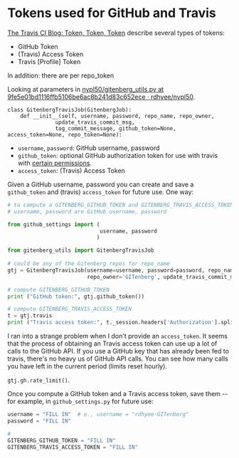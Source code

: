 # Tokens used for GitHub and Travis

[The Travis CI Blog: Token, Token, Token](https://blog.travis-ci.com/2013-01-28-token-token-token)  describe several types of tokens:

* GitHub Token
* (Travis) Access Token
* Travis [Profile] Token 

In addition: there are per repo_token

Looking at parameters in [nypl50/gitenberg_utils.py at 9fe5e01bd1116ffb5106be6ac8b241d83c652ece · rdhyee/nypl50](https://github.com/rdhyee/nypl50/blob/9fe5e01bd1116ffb5106be6ac8b241d83c652ece/gitenberg_utils.py#L418-L420). 


```
class GitenbergTravisJob(GitenbergJob):
    def __init__(self, username, password, repo_name, repo_owner,
               update_travis_commit_msg,
               tag_commit_message, github_token=None, access_token=None, repo_token=None):

```
* `username`, `password`: GitHub username, password
* `github_token`: optional GitHub authorization token for use with travis with [certain permissions](https://github.com/rdhyee/nypl50/blob/9fe5e01bd1116ffb5106be6ac8b241d83c652ece/gitenberg_utils.py#L458-L460).
* `access_token`: (Travis) Access Token


Given a GitHub username, password you can create and save a `github_token` and (travis) `access_token` for future use.  One way:

```Python
# to compute a GITENBERG_GITHUB_TOKEN and GITENBERG_TRAVIS_ACCESS_TOKEN to use
# username, password are GitHub username, password

from github_settings import (
                             username, password
                            )

from gitenberg_utils import GitenbergTravisJob
                             
# could be any of the Gitenberg repos for repo_name
gtj = GitenbergTravisJob(username=username, password=password, repo_name="Moby-Dick--Or-The-Whale_2701",
                         repo_owner='GITenberg', update_travis_commit_msg='', tag_commit_message='')

# compute GITENBERG_GITHUB_TOKEN
print ("GitHub token:", gtj.github_token())

# compute GITENBERG_TRAVIS_ACCESS_TOKEN
t = gtj.travis
print ("Travis access token:", t._session.headers['Authorization'].split()[1])
```


I ran into a strange problem when I don't provide an `access_token`.  It seems that the process of obtaining an Travis access token can use up a lot of calls to the GitHub API. If you use a GitHub key that has already been fed to travis, there's no heavy us of GitHub API calls.  You can see how many calls you have left in the current period (limits reset hourly).

`gtj.gh.rate_limit()`.

Once you compute a GitHub token and a Travis access token, save them -- for example, in `github_settings.py` for future use:


```Python
username = "FILL IN"  # e., username = "rdhyee-GITenberg"
password = "FILL IN"

# 
GITENBERG_GITHUB_TOKEN = "FILL IN"
GITENBERG_TRAVIS_ACCESS_TOKEN = "FILL IN"
```

